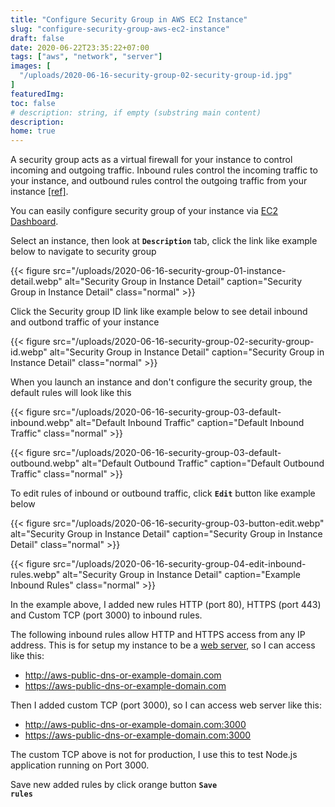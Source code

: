```yaml
---
title: "Configure Security Group in AWS EC2 Instance"
slug: "configure-security-group-aws-ec2-instance"
draft: false
date: 2020-06-22T23:35:22+07:00
tags: ["aws", "network", "server"]
images: [
  "/uploads/2020-06-16-security-group-02-security-group-id.jpg"
]
featuredImg:
toc: false
# description: string, if empty (substring main content)
description:
home: true
---
```

A security group acts as a virtual firewall for your instance to control incoming and outgoing traffic. Inbound rules control the incoming traffic to your instance, and outbound rules control the outgoing traffic from your instance [[ref]](https://docs.aws.amazon.com/AWSEC2/latest/UserGuide/ec2-security-groups.html "EC2 Security Group").

You can easily configure security group of your instance via [EC2 Dashboard](https://console.aws.amazon.com/ec2/v2 "AWS EC2 Dashboard").

Select an instance, then look at <code>**Description**</code> tab, click the link like example below to navigate to security group

{{< figure
src="/uploads/2020-06-16-security-group-01-instance-detail.webp"
alt="Security Group in Instance Detail"
caption="Security Group in Instance Detail"
class="normal" >}}

Click the Security group ID link like example below to see detail inbound and outbond traffic of your instance

{{< figure
src="/uploads/2020-06-16-security-group-02-security-group-id.webp"
alt="Security Group in Instance Detail"
caption="Security Group in Instance Detail"
class="normal" >}}

When you launch an instance and don't configure the security group, the default rules will look like this

{{< figure
src="/uploads/2020-06-16-security-group-03-default-inbound.webp"
alt="Default Inbound Traffic"
caption="Default Inbound Traffic"
class="normal" >}}

{{< figure
src="/uploads/2020-06-16-security-group-03-default-outbound.webp"
alt="Default Outbound Traffic"
caption="Default Outbound Traffic"
class="normal" >}}

To edit rules of inbound or outbound traffic, click <code>**Edit**</code> button like example below

{{< figure
src="/uploads/2020-06-16-security-group-03-button-edit.webp"
alt="Security Group in Instance Detail"
caption="Security Group in Instance Detail"
class="normal" >}}

{{< figure
src="/uploads/2020-06-16-security-group-04-edit-inbound-rules.webp"
alt="Security Group in Instance Detail"
caption="Example Inbound Rules"
class="normal" >}}

In the example above, I added new rules HTTP (port 80), HTTPS (port 443) and Custom TCP (port 3000) to inbound rules.

The following inbound rules allow HTTP and HTTPS access from any IP address. This is for setup my instance to be a [web server](https://docs.aws.amazon.com/AWSEC2/latest/UserGuide/security-group-rules-reference.html#sg-rules-web-server, "AWS Web Server Rules"), so I can access like this:

* http://aws-public-dns-or-example-domain.com
* https://aws-public-dns-or-example-domain.com

Then I added custom TCP (port 3000), so I can access web server like this:

* http://aws-public-dns-or-example-domain.com:3000
* https://aws-public-dns-or-example-domain.com:3000

The custom TCP above is not for production, I use this to test Node.js application running on Port 3000.

Save new added rules by click orange button <code>**Save rules**</code>
